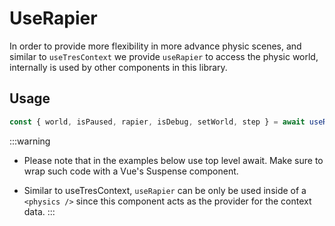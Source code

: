 # UseRapier

In order to provide more flexibility in more advance physic scenes, and similar to `useTresContext` we provide `useRapier` to access the physic world, internally is used by other components in this library.

## Usage

```js
const { world, isPaused, rapier, isDebug, setWorld, step } = await useRapier()
```

:::warning
- Please note that in the examples below use top level await. Make sure to wrap such code with a Vue's Suspense component.

- Similar to useTresContext, `useRapier` can be only be used inside of a `<physics />` since this component acts as the provider for the context data.
:::
